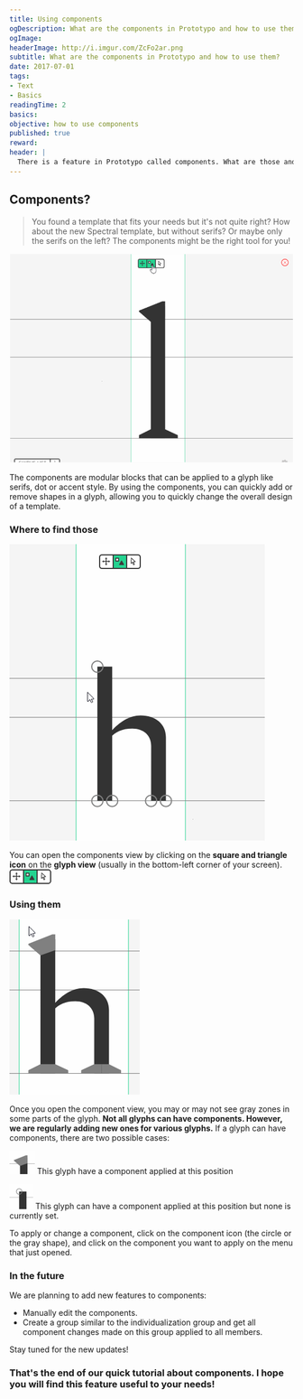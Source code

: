 ```yaml
---
title: Using components
ogDescription: What are the components in Prototypo and how to use them
ogImage:
headerImage: http://i.imgur.com/ZcFo2ar.png
subtitle: What are the components in Prototypo and how to use them?
date: 2017-07-01
tags:
- Text
- Basics
readingTime: 2
basics:
objective: how to use components
published: true
reward:
header: |
  There is a feature in Prototypo called components. What are those and how to use them? You will see that in this quick tutorial.
---
```


## Components?

>You found a template that fits your needs but it's not quite right?
>How about the new Spectral template, but without serifs? Or maybe only the serifs on the left?
>The components might be the right tool for you!

![Component - Basics](components-base.gif)

The components are modular blocks that can be applied to a glyph like serifs, dot or accent style.
By using the components, you can quickly add or remove shapes in a glyph, allowing you to quickly change the overall design of a template.

### Where to find those

![Component - Adding serifs](adding-serifs.gif)

You can open the components view by clicking on the **square and triangle icon** on the **glyph view** (usually in the bottom-left corner of your screen).
![Component - component menu icon - Small](menu-icons.png)

### Using them

![Component - green zones](green-zones.gif)

Once you open the component view, you may or may not see gray zones in some parts of the glyph.
**Not all glyphs can have components. However, we are regularly adding new ones for various glyphs.**
If a glyph can have components, there are two possible cases:

![Component - hasComponent](hasComponent.png) This glyph have a component applied at this position

![Component - hasComponentNone](hasComponentNone.png) This glyph can have a component applied at this position but none is currently set.

To apply or change a component, click on the component icon (the circle or the gray shape), and click on the component you want to apply on the menu that just opened.

### In the future

We are planning to add new features to components:
* Manually edit the components.
* Create a group similar to the individualization group and get all component changes made on this group applied to all members.

Stay tuned for the new updates!

### That's the end of our quick tutorial about components. I hope you will find this feature useful to your needs!
